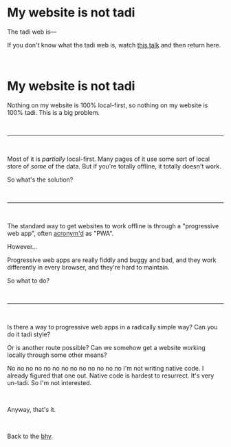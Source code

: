 # My website is not tadi

The tadi web is—

If you don't know what the tadi web is, watch [this talk](https://www.youtube.com/watch?v=ft6xOAijwFo) and then return here.

<br>

# My website is not tadi

Nothing on my website is 100% local-first, so nothing on my website is 100% tadi. This is a big problem. 

<br>

<hr>

<br>

Most of it is *partially* local-first. Many pages of it use some sort of local store of *some* of the data. But if you're totally offline, it totally doesn't work.

So what's the solution? 

<br>

<hr>

<br>

The standard way to get websites to work offline is through a "progressive web app", often [acronym'd](https://www.todepond.com/wikiblogarden/academia/style/never/use/acronyms/) as "PWA". 

However...

Progressive web apps are really fiddly and buggy and bad, and they work differently in every browser, and they're hard to maintain. 

So what to do? 

<br>

<hr>

<br>

Is there a way to progressive web apps in a radically simple way? Can you do it tadi style?

Or is another route possible? Can we somehow get a website working locally through some other means? 

No no no no no no no no no no no no no I'm not writing native code. I already figured that one out. Native code is hardest to resurrect. It's very un-tadi. So I'm not interested. 

<br>

Anyway, that's it. 

<br>

Back to the [bhy](/).
